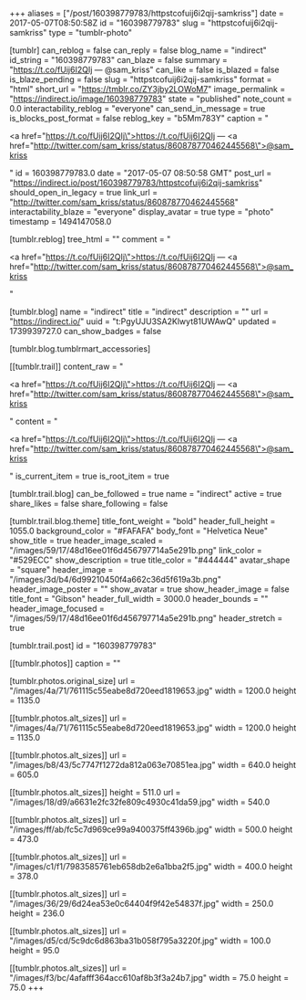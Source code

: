 +++
aliases = ["/post/160398779783/httpstcofuij6i2qij-samkriss"]
date = 2017-05-07T08:50:58Z
id = "160398779783"
slug = "httpstcofuij6i2qij-samkriss"
type = "tumblr-photo"

[tumblr]
can_reblog = false
can_reply = false
blog_name = "indirect"
id_string = "160398779783"
can_blaze = false
summary = "https://t.co/fUij6I2QIj — @sam_kriss"
can_like = false
is_blazed = false
is_blaze_pending = false
slug = "httpstcofuij6i2qij-samkriss"
format = "html"
short_url = "https://tmblr.co/ZY3jby2LOWoM7"
image_permalink = "https://indirect.io/image/160398779783"
state = "published"
note_count = 0.0
interactability_reblog = "everyone"
can_send_in_message = true
is_blocks_post_format = false
reblog_key = "b5Mm783Y"
caption = "<p><a href=\"https://t.co/fUij6I2QIj\">https://t.co/fUij6I2QIj</a> — <a href=\"http://twitter.com/sam_kriss/status/860878770462445568\">@sam_kriss</a></p>"
id = 160398779783.0
date = "2017-05-07 08:50:58 GMT"
post_url = "https://indirect.io/post/160398779783/httpstcofuij6i2qij-samkriss"
should_open_in_legacy = true
link_url = "http://twitter.com/sam_kriss/status/860878770462445568"
interactability_blaze = "everyone"
display_avatar = true
type = "photo"
timestamp = 1494147058.0

[tumblr.reblog]
tree_html = ""
comment = "<p><a href=\"https://t.co/fUij6I2QIj\">https://t.co/fUij6I2QIj</a> — <a href=\"http://twitter.com/sam_kriss/status/860878770462445568\">@sam_kriss</a></p>"

[tumblr.blog]
name = "indirect"
title = "indirect"
description = ""
url = "https://indirect.io/"
uuid = "t:PgyUJU3SA2Klwyt81UWAwQ"
updated = 1739939727.0
can_show_badges = false

[tumblr.blog.tumblrmart_accessories]

[[tumblr.trail]]
content_raw = "<p><a href=\"https://t.co/fUij6I2QIj\">https://t.co/fUij6I2QIj</a> — <a href=\"http://twitter.com/sam_kriss/status/860878770462445568\">@sam_kriss</a></p>"
content = "<p><a href=\"https://t.co/fUij6I2QIj\">https://t.co/fUij6I2QIj</a> &mdash; <a href=\"http://twitter.com/sam_kriss/status/860878770462445568\">@sam_kriss</a></p>"
is_current_item = true
is_root_item = true

[tumblr.trail.blog]
can_be_followed = true
name = "indirect"
active = true
share_likes = false
share_following = false

[tumblr.trail.blog.theme]
title_font_weight = "bold"
header_full_height = 1055.0
background_color = "#FAFAFA"
body_font = "Helvetica Neue"
show_title = true
header_image_scaled = "/images/59/17/48d16ee01f6d456797714a5e291b.png"
link_color = "#529ECC"
show_description = true
title_color = "#444444"
avatar_shape = "square"
header_image = "/images/3d/b4/6d99210450f4a662c36d5f619a3b.png"
header_image_poster = ""
show_avatar = true
show_header_image = false
title_font = "Gibson"
header_full_width = 3000.0
header_bounds = ""
header_image_focused = "/images/59/17/48d16ee01f6d456797714a5e291b.png"
header_stretch = true

[tumblr.trail.post]
id = "160398779783"

[[tumblr.photos]]
caption = ""

[tumblr.photos.original_size]
url = "/images/4a/71/761115c55eabe8d720eed1819653.jpg"
width = 1200.0
height = 1135.0

[[tumblr.photos.alt_sizes]]
url = "/images/4a/71/761115c55eabe8d720eed1819653.jpg"
width = 1200.0
height = 1135.0

[[tumblr.photos.alt_sizes]]
url = "/images/b8/43/5c7747f1272da812a063e70851ea.jpg"
width = 640.0
height = 605.0

[[tumblr.photos.alt_sizes]]
height = 511.0
url = "/images/18/d9/a6631e2fc32fe809c4930c41da59.jpg"
width = 540.0

[[tumblr.photos.alt_sizes]]
url = "/images/ff/ab/fc5c7d969ce99a9400375ff4396b.jpg"
width = 500.0
height = 473.0

[[tumblr.photos.alt_sizes]]
url = "/images/c1/f1/7983585761eb658db2e6a1bba2f5.jpg"
width = 400.0
height = 378.0

[[tumblr.photos.alt_sizes]]
url = "/images/36/29/6d24ea53e0c64404f9f42e54837f.jpg"
width = 250.0
height = 236.0

[[tumblr.photos.alt_sizes]]
url = "/images/d5/cd/5c9dc6d863ba31b058f795a3220f.jpg"
width = 100.0
height = 95.0

[[tumblr.photos.alt_sizes]]
url = "/images/f3/bc/4afafff364acc610af8b3f3a24b7.jpg"
width = 75.0
height = 75.0
+++
